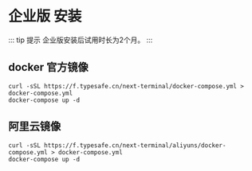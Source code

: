 # 企业版 安装

::: tip 提示
企业版安装后试用时长为2个月。
:::

## docker 官方镜像

```shell
curl -sSL https://f.typesafe.cn/next-terminal/docker-compose.yml > docker-compose.yml
docker-compose up -d
```

## 阿里云镜像

```shell
curl -sSL https://f.typesafe.cn/next-terminal/aliyuns/docker-compose.yml > docker-compose.yml
docker-compose up -d
```